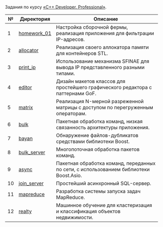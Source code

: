 Задания по курсу [«C++ Developer. Professional»](https://otus.ru/lessons/cpp-professional/). 

| № |         Директория          |         Описание                                                                       |
| --| --------------------------- |----------------------------------------------------------------------------------------|
| 1 |[homework_01](/homework_01)  | Настройка сборочной фермы, реализация приложения для фильтрации IP-адресов.            |
| 2 |[allocator](/allocator)      | Реализация своего аллокатора памяти для контейнеров STL.                               |
| 3 |[print_ip](/print_ip)        | Использование механизма SFINAE для вывода IP представленного разными типами.           |
| 4 |[editor](/editor)            | Дизайн макетов классов для простейшего графического редактора с паттернами GoF.        |
| 5 |[matrix](/matrix)            | Реализация N-мерной разреженной матрицы с доступом по перегруженным операторам.        |
| 6 |[bulk](/bulk)                | Пакетная обработка команд, низкая связанность архитектуры приложения.                  |
| 7 |[bayan](/bayan)              | Обнаружение файлов-дубликатов средствами библиотеки Boost.                             |
| 8 |[bulk_server](/bulk_server)  | Многопоточная обработка пакетов команд.                                                |
| 9 |[async](/async)              | Пакетная обработка команд, переданных по сети, с использованием библиотеки Boost.Asio. |
|10 |[join_server](/join_server)  | Простейший асинхронный SQL-сервер.                                                     |
|11 |[mapreduce](/mapreduce)      | Разработка системы запуска задач MapReduce.                                            |
|12 |[realty](/realty)            | Машинное обучение для кластеризация и классификация объектов недвижимости.             |

